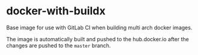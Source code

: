 # docker-with-buildx
Base image for use with GitLab CI when building multi arch docker images.

The image is automatically built and pushed to the hub.docker.io after the changes are pushed to the `master` branch.